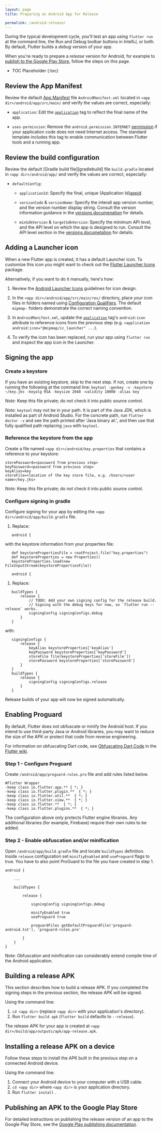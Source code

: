 ```yaml
---
layout: page
title: Preparing an Android App for Release

permalink: /android-release/
---
```


During the typical development cycle, you'll test an app using `flutter run` at the
command line, the Run and Debug toolbar buttons in IntelliJ, or both. By default,
Flutter builds a *debug* version of your app.

When you're ready to prepare a *release* version for Android, for example to
[publish to the Google Play Store][play], follow the steps on this page.

* TOC Placeholder
{:toc}

## Review the App Manifest

Review the default [App Manifest][manifest] file `AndroidManifest.xml` located
in `<app dir>/android/app/src/main/` and verify the values are correct,
especially:

* `application`: Edit the [`application`][applicationtag] tag to reflect the
final name of the app.

* `uses-permission`: Remove the `android.permission.INTERNET`
[permission][permissiontag] if your application code does not need Internet
access. The standard template includes this tag to enable communication between
Flutter tools and a running app.

## Review the build configuration

Review the default [Gradle build file][gradlebuild] file `build.gradle`
located in `<app dir>/android/app/` and verify the values are correct, especially:

* `defaultConfig`:

  * `applicationId`: Specify the final, unique (Application Id)[appid]

  * `versionCode` & `versionName`: Specify the interall app version number, and
  the version number display string. Consult the version information guidance in
  the [versions documenation][versions] for details.

  * `minSdkVersion` & `targetSdkVersion`: Specify the minimum API level, and the
  API level on which the app is designed to run. Consult the API level section
  in the [versions documetation][versions] for details.

## Adding a Launcher icon

When a new Flutter app is created, it has a default Launcher icon. To
customize this icon you might want to check out the [Flutter Launcher Icons](https://pub.dartlang.org/packages/flutter_launcher_icons) package.

Alternatively, if you want to do it manually, here's how:

1. Review the [Android Launcher Icons][launchericons] guidelines for icon
design.

1. In the `<app dir>/android/app/src/main/res/` directory, place your icon files
in folders named using [Configuration Qualifiers][configurationqualifiers].
The default `mipmap-` folders demonstrate the correct naming convention.

1. In `AndroidManifest.xml`, update the [`application`][applicationtag] tag's
`android:icon` attribute to reference icons from the previous step (e.g.
`<application android:icon="@mipmap/ic_launcher" ...`).

1. To verify the icon has been replaced, run your app using `flutter run`
and inspect the app icon in the Launcher.

## Signing the app

### Create a keystore
If you have an existing keystore, skip to the next step. If not, create one
by running the following at the command line:
`keytool -genkey -v -keystore ~/key.jks -keyalg RSA -keysize 2048 -validity 10000 -alias key`

*Note*: Keep this file private; do not check it into public source control.

*Note*: `keytool` may not be in your path. It is part of the Java JDK, which is installed as
part of Android Studio. For the concrete path, run `flutter doctor -v` and see the path printed
after 'Java binary at:', and then use that fully qualified path replacing `java` with `keytool`.

### Reference the keystore from the app

Create a file named `<app dir>/android/key.properties` that contains a
reference to your keystore:

```
storePassword=<password from previous step>
keyPassword=<password from previous step>
keyAlias=key
storeFile=<location of the key store file, e.g. /Users/<user name>/key.jks>
```

*Note*: Keep this file private; do not check it into public source control.

### Configure signing in gradle

Configure signing for your app by editing the `<app dir>/android/app/build.gradle`
file.

1. Replace:
```
   android {
```
   with the keystore information from your properties file:
```
   def keystorePropertiesFile = rootProject.file("key.properties")
   def keystoreProperties = new Properties()
   keystoreProperties.load(new FileInputStream(keystorePropertiesFile))

   android {
```

1. Replace:
```
   buildTypes {
       release {
           // TODO: Add your own signing config for the release build.
           // Signing with the debug keys for now, so `flutter run --release` works.
           signingConfig signingConfigs.debug
       }
   }
```
   with:
```
   signingConfigs {
       release {
           keyAlias keystoreProperties['keyAlias']
           keyPassword keystoreProperties['keyPassword']
           storeFile file(keystoreProperties['storeFile'])
           storePassword keystoreProperties['storePassword']
       }
   }
   buildTypes {
       release {
           signingConfig signingConfigs.release
       }
   }
```

Release builds of your app will now be signed automatically.


## Enabling Proguard

By default, Flutter does not obfuscate or minify the Android host.
If you intend to use third-party Java or Android libraries,
you may want to reduce the size of the APK or protect that code from
reverse engineering.

For information on obfuscating Dart code, see [Obfuscating Dart
Code](https://github.com/flutter/flutter/wiki/Obfuscating-Dart-Code)
in the [Flutter wiki](https://github.com/flutter/flutter/wiki/).

### Step 1 - Configure Proguard

Create `/android/app/proguard-rules.pro` file and add rules listed below.

```
#Flutter Wrapper
-keep class io.flutter.app.** { *; }
-keep class io.flutter.plugin.**  { *; }
-keep class io.flutter.util.**  { *; }
-keep class io.flutter.view.**  { *; }
-keep class io.flutter.**  { *; }
-keep class io.flutter.plugins.**  { *; }
```

The configuration above only protects Flutter engine libraries.
Any additional libraries (for example, Firebase) require their own
rules to be added.

### Step 2 - Enable obfuscation and/or minification

Open `/android/app/build.gradle` file and locate `buildTypes` definition.
Inside `release` configuration set `minifiyEnabled` and `useProguard` flags
to true. You have to also point ProGuard to the file you have created in step 1.

```
android {

    ...

    buildTypes {

        release {

            signingConfig signingConfigs.debug

            minifyEnabled true
            useProguard true

            proguardFiles getDefaultProguardFile('proguard-android.txt'), 'proguard-rules.pro'

        }
    }
}
```

Note: Obfuscation and minification can considerably extend compile time
of the Android application.

## Building a release APK

This section describes how to build a release APK. If you completed the
signing steps in the previous section, the release APK will be signed.

Using the command line:

1. `cd <app dir>` (replace `<app dir>` with your application's directory).
1. Run `flutter build apk` (`flutter build` defaults to `--release`).

The release APK for your app is created at `<app dir>/build/app/outputs/apk/app-release.apk`.

## Installing a release APK on a device

Follow these steps to install the APK built in the previous step on a
connected Android device.

Using the command line:

1. Connect your Android device to your computer with a USB cable.
1. `cd <app dir>` where `<app dir>` is your application directory.
1. Run `flutter install` .

## Publishing an APK to the Google Play Store

For detailed instructions on publishing the release version of an app to the
Google Play Store, see the [Google Play publishing documentation][play].

[manifest]: http://developer.android.com/guide/topics/manifest/manifest-intro.html
[manifesttag]: https://developer.android.com/guide/topics/manifest/manifest-element.html
[appid]: https://developer.android.com/studio/build/application-id.html
[permissiontag]: https://developer.android.com/guide/topics/manifest/uses-permission-element.html
[applicationtag]: https://developer.android.com/guide/topics/manifest/application-element.html
[versions]: https://developer.android.com/studio/publish/versioning.html
[launchericons]: https://developer.android.com/guide/practices/ui_guidelines/icon_design_launcher.html
[configurationqualifiers]: https://developer.android.com/guide/practices/screens_support.html#qualifiers
[play]: https://developer.android.com/distribute/googleplay/start.html
